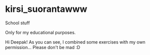 # kirsi_suorantawww
School stuff

Only for my educational purposes.

Hi Deepak!
As you can see, I combined some exercises with my own permission... Please don't be mad :D
